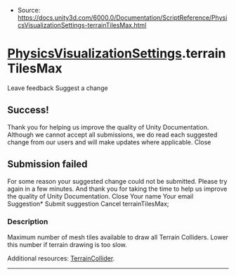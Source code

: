 * Source: https://docs.unity3d.com/6000.0/Documentation/ScriptReference/PhysicsVisualizationSettings-terrainTilesMax.html

#  [PhysicsVisualizationSettings](https://docs.unity3d.com/6000.0/Documentation/ScriptReference/PhysicsVisualizationSettings.html).terrainTilesMax
Leave feedback
Suggest a change
## Success!
Thank you for helping us improve the quality of Unity Documentation. Although we cannot accept all submissions, we do read each suggested change from our users and will make updates where applicable.
Close
## Submission failed
For some reason your suggested change could not be submitted. Please <a>try again</a> in a few minutes. And thank you for taking the time to help us improve the quality of Unity Documentation.
Close
Your name Your email Suggestion* Submit suggestion
Cancel
terrainTilesMax; 
### Description
Maximum number of mesh tiles available to draw all Terrain Colliders.
Lower this number if terrain drawing is too slow.  
  
Additional resources: [TerrainCollider](https://docs.unity3d.com/6000.0/Documentation/ScriptReference/TerrainCollider.html).
* * *
